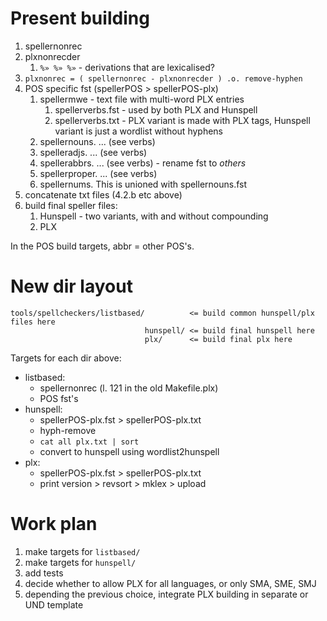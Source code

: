 # Present building
1. spellernonrec
2. plxnonrecder
   1. ` %» %» %» ` - derivations that are lexicalised?
3. `plxnonrec = ( spellernonrec - plxnonrecder ) .o. remove-hyphen`
4. POS specific fst (spellerPOS > spellerPOS-plx)
   1. spellermwe - text file with multi-word PLX entries
      1. spellerverbs.fst - used by both PLX and Hunspell
      2. spellerverbs.txt - PLX variant is made with PLX tags, Hunspell variant is
    just a wordlist without hyphens
   2. spellernouns. ... (see verbs)
   3. spelleradjs. ... (see verbs)
   4. spellerabbrs. ... (see verbs) - rename fst to *others*
   5. spellerproper. ... (see verbs)
   6. spellernums. This is unioned with spellernouns.fst
5. concatenate txt files (4.2.b etc above)
6. build final speller files:
   1. Hunspell - two variants, with and without compounding
   2. PLX

In the POS build targets, abbr = other POS's.


# New dir layout

```
tools/spellcheckers/listbased/          <= build common hunspell/plx files here
                              hunspell/ <= build final hunspell here
                              plx/      <= build final plx here
```

Targets for each dir above:


* listbased:
  * spellernonrec (l. 121 in the old Makefile.plx)
  * POS fst's
* hunspell:
  * spellerPOS-plx.fst > spellerPOS-plx.txt
  * hyph-remove
  * ` cat all plx.txt | sort `
  * convert to hunspell using wordlist2hunspell
* plx:
  * spellerPOS-plx.fst > spellerPOS-plx.txt
  * print version > revsort > mklex > upload


# Work plan

1. make targets for `listbased/`
2. make targets for `hunspell/`
3. add tests
4. decide whether to allow PLX for all languages, or only SMA, SME, SMJ
5. depending the previous choice, integrate PLX building in separate or UND template
